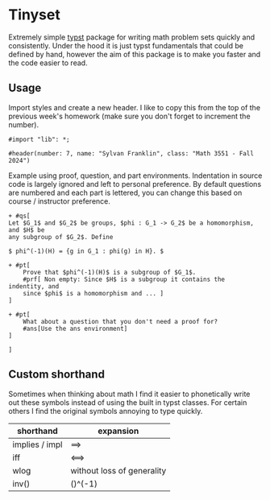 # Tinyset
Extremely simple [typst](https://github.com/typst/typst) package for writing
math problem sets quickly and consistently. Under the hood it is just typst fundamentals that could be defined by hand, however the aim of this package is to make you faster and the code easier to read.

## Usage
Import styles and create a new header. I like to copy this from the top of the
previous week's homework (make sure you don't forget to increment the number).

```typ
#import "lib": *;

#header(number: 7, name: "Sylvan Franklin", class: "Math 3551 - Fall 2024")
```

Example using proof, question, and part environments. Indentation in source code is largely ignored and left to personal preference. By default questions are numbered and each part is lettered, you can change this based on course / instructor preference.

```typ
+ #qs[
Let $G_1$ and $G_2$ be groups, $phi : G_1 -> G_2$ be a homomorphism, and $H$ be
any subgroup of $G_2$. Define

$ phi^(-1)(H) = {g in G_1 : phi(g) in H}. $

+ #pt[ 
    Prove that $phi^(-1)(H)$ is a subgroup of $G_1$.
    #prf[ Non empty: Since $H$ is a subgroup it contains the indentity, and
    since $phi$ is a homomorphism and ... ]
]

+ #pt[ 
    What about a question that you don't need a proof for?
    #ans[Use the ans environment]
]

]

```
## Custom shorthand

Sometimes when thinking about math I find it easier to phonetically write out these symbols instead of using the built in typst classes. For certain others I find the original symbols annoying to type quickly.  

| shorthand | expansion |
| --- | --- |
| implies / impl | ==> |
| iff | <==> |
| wlog | without loss of generality |
| inv(<expression>) | (<epression>)^(-1) |

